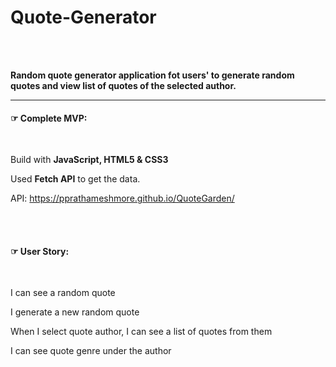 # Quote-Generator

</br>
</br>

**Random quote generator application fot users' to generate random quotes and view list of quotes of the selected author.**

---

#### &#9758; Complete MVP:

</br>

Build with **JavaScript, HTML5 & CSS3**

Used **Fetch API** to get the data.

API: https://pprathameshmore.github.io/QuoteGarden/

</br>
</br>

#### &#9758; User Story:

</br>

I can see a random quote

I generate a new random quote

When I select quote author, I can see a list of quotes from them

I can see quote genre under the author
</br>
</br>

</br>
</br>
